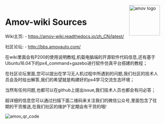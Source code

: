 <a herf="">
    <img src="https://github.com/amov-lab/Amov-wiki/blob/master/images/LOGO%E7%99%BD%E5%BA%95.jpg" alt="amov logo" title="amov" align="right" height="100" />
</a>

# Amov-wiki Sources

Wiki主页: - https://amov-wiki.readthedocs.io/zh_CN/latest/

社区论坛: - http://bbs.amovauto.com/

在wiki里面会有P200的使用说明教程,机载电脑端的开源软件代码信息,还有基于Ubuntu16.04下的px4_command+gazebo进行软件仿真平台搭建的教程；

在社区论坛里面,您可以提出在学习无人机过程中所遇到的问题,我们社区的技术人员会及时给出解答,我们的希望就是构建好的px4学习交流生态环境；

当然有任何问题,也都可以在github上提出issue,我们技术人员也都会有问必答；

超详细的信息您可以通过扫描下面二维码来关注我们的微信公众号,里面包含了往期的干货推送,在我们社区的维护下定期会有干货的哦!

<img src="https://github.com/amov-lab/Amov-wiki/blob/master/images/amov_QR_code.jpg" alt="amov_qr_code" title="WeChat qr code" />









